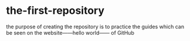 # the-first-repository
the purpose of creating the repository is to practice the guides which can be seen on the website——hello world—— of GitHub 
